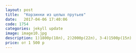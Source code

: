 ```yaml
---
layout: post
title:  "Корзинки из целых прутьев"
date:   2017-04-06 17:40:06
code: 1754
categories: jekyll update
image: image10.jpg
description: 1)1800р(18л), 2)2000р(22л), 3-4)1500р(15л)
price: от 1 500 р
---
```


